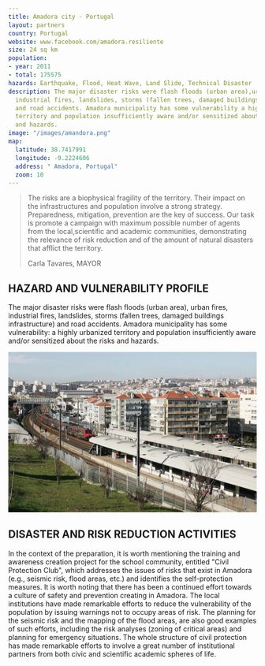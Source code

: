 ```yaml
---
title: Amadora city - Portugal
layout: partners
country: Portugal
website: www.facebook.com/amadora.resiliente
size: 24 sq km
population:
- year: 2011
- total: 175575
hazards: Earthquake, Flood, Heat Wave, Land Slide, Technical Disaster
description: The major disaster risks were flash floods (urban area),urban fires,
  industrial fires, landslides, storms (fallen trees, damaged buildings infrastructure)
  and road accidents. Amadora municipality has some vulnerability a highly urbanized
  territory and population insufficiently aware and/or sensitized about the risks
  and hazards.
image: "/images/amandora.png"
map:
  latitude: 38.7417991
  longitude: -9.2224606
  address: " Amadora, Portugal"
  zoom: 10
---
```


<div class="map" id="map"></div>

<section class="testimonial">
		<div class="container flex">
			<div class="testimonial-block">
				<blockquote>
					<p class="editable">The risks are a biophysical fragility of the territory. Their impact on the infrastructures and population involve a strong strategy. Preparedness, mitigation, prevention are the key of success. Our task is promote a campaign with maximum possible number of agents from the local,scientific and academic communities, demonstrating the relevance of risk reduction and of the amount of natural disasters that afflict the territory.</p>
					<p class="editable">Carla Tavares, MAYOR</p>
				</blockquote>
			</div>
		</div>
	</section>

## HAZARD AND VULNERABILITY PROFILE 

The major disaster risks were flash floods (urban area), urban fires, industrial fires, landslides, storms (fallen trees, damaged buildings infrastructure) and road accidents. Amadora municipality has some vulnerability: a highly urbanized territory and population insufficiently aware and/or sensitized about the risks and hazards. 

![alt text](/images/amandora.png "Amadora - Portugal")

## DISASTER AND RISK REDUCTION ACTIVITIES 

In the context of the preparation, it is worth mentioning the training and awareness creation project for the school community, entitled "Civil Protection Club", which addresses the issues of risks that exist in Amadora (e.g., seismic risk, flood areas, etc.) and identifies the self-protection measures. It is worth noting that there has been a continued effort towards a culture of safety and prevention creating in Amadora. The local institutions have made remarkable efforts to reduce the vulnerability of the population by issuing warnings not to occupy areas of risk. The planning for the seismic risk and the mapping of the flood areas, are also good examples of such efforts, including the risk analyses (zoning of critical areas) and planning for emergency situations. The whole structure of civil protection has made remarkable efforts to involve a great number of institutional partners from both civic and scientific academic spheres of life.

<script type="text/javascript">
	window.mapData = {{ page.map | jsonify }};

	function initMap() {
		var myOptions = {
			scrollwheel: false,
			draggable: false,
			panControl: false,
			disableDefaultUI: true,
			zoom: window.mapData.zoom,
			maxZoom: window.mapData.zoom,
			minZoom: window.mapData.zoom,
			center: new google.maps.LatLng(window.mapData.latitude, window.mapData.longitude),
			mapTypeId: google.maps.MapTypeId.ROADMAP
		};
		map = new google.maps.Map(document.getElementById("map"), myOptions);
		marker = new google.maps.Marker({
			map: map,
			position: new google.maps.LatLng(window.mapData.latitude, window.mapData.longitude)
		});

		google.maps.event.addDomListener(window, "resize", function () {
			map.setCenter(myOptions.center);
		});
	}
</script>

<script async defer src="https://maps.googleapis.com/maps/api/js?key={{ site.google_maps_javascript_api_key }}&amp;callback=initMap"></script>
